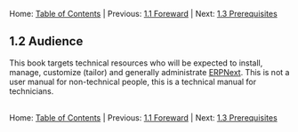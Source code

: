 Home: [Table of Contents](../README.md "Table of Contents") | Previous: [1.1 Foreward](foreward "Foreward") | Next: [1.3 Prerequisites](prerequisites "Prerequisites")

## 1.2 Audience

This book targets technical resources who will be expected to install, manage, customize (tailor) and generally administrate [ERPNext]("https://erpnext.org" "ERPNext Website"). This is not a user manual for non-technical people, this is a technical manual for technicians.<br /><br />

Home: [Table of Contents](../README.md "Table of Contents") | Previous: [1.1 Foreward](foreward "Foreward") | Next: [1.3 Prerequisites](prerequisites "Prerequisites")
